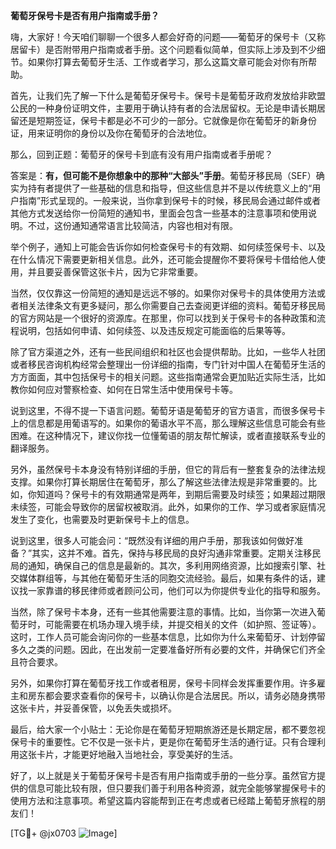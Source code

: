 **葡萄牙保号卡是否有用户指南或手册？**

嗨，大家好！今天咱们聊聊一个很多人都会好奇的问题——葡萄牙的保号卡（又称居留卡）是否附带用户指南或者手册。这个问题看似简单，但实际上涉及到不少细节。如果你打算去葡萄牙生活、工作或者学习，那么这篇文章可能会对你有所帮助。

首先，让我们先了解一下什么是葡萄牙保号卡。保号卡是葡萄牙政府发放给非欧盟公民的一种身份证明文件，主要用于确认持有者的合法居留权。无论是申请长期居留还是短期签证，保号卡都是必不可少的一部分。它就像是你在葡萄牙的新身份证，用来证明你的身份以及你在葡萄牙的合法地位。

那么，回到正题：葡萄牙的保号卡到底有没有用户指南或者手册呢？

答案是：**有，但可能不是你想象中的那种“大部头”手册**。葡萄牙移民局（SEF）确实为持有者提供了一些基础的信息和指导，但这些信息并不是以传统意义上的“用户指南”形式呈现的。一般来说，当你拿到保号卡的时候，移民局会通过邮件或者其他方式发送给你一份简短的通知书，里面会包含一些基本的注意事项和使用说明。不过，这份通知通常语言比较简洁，内容也相对有限。

举个例子，通知上可能会告诉你如何检查保号卡的有效期、如何续签保号卡、以及在什么情况下需要更新相关信息。此外，还可能会提醒你不要将保号卡借给他人使用，并且要妥善保管这张卡片，因为它非常重要。

当然，仅仅靠这一份简短的通知是远远不够的。如果你对保号卡的具体使用方法或者相关法律条文有更多疑问，那么你需要自己去查阅更详细的资料。葡萄牙移民局的官方网站是一个很好的资源库。在那里，你可以找到关于保号卡的各种政策和流程说明，包括如何申请、如何续签、以及违反规定可能面临的后果等等。

除了官方渠道之外，还有一些民间组织和社区也会提供帮助。比如，一些华人社团或者移民咨询机构经常会整理出一份详细的指南，专门针对中国人在葡萄牙生活的方方面面，其中包括保号卡的相关问题。这些指南通常会更加贴近实际生活，比如教你如何应对警察检查、如何在日常生活中使用保号卡等。

说到这里，不得不提一下语言问题。葡萄牙语是葡萄牙的官方语言，而很多保号卡上的信息都是用葡语写的。如果你的葡语水平不高，那么理解这些信息可能会有些困难。在这种情况下，建议你找一位懂葡语的朋友帮忙解读，或者直接联系专业的翻译服务。

另外，虽然保号卡本身没有特别详细的手册，但它的背后有一整套复杂的法律法规支撑。如果你打算长期居住在葡萄牙，那么了解这些法律法规是非常重要的。比如，你知道吗？保号卡的有效期通常是两年，到期后需要及时续签；如果超过期限未续签，可能会导致你的居留权被取消。此外，如果你的工作、学习或者家庭情况发生了变化，也需要及时更新保号卡上的信息。

说到这里，很多人可能会问：“既然没有详细的用户手册，那我该如何做好准备？”其实，这并不难。首先，保持与移民局的良好沟通非常重要。定期关注移民局的通知，确保自己的信息是最新的。其次，多利用网络资源，比如搜索引擎、社交媒体群组等，与其他在葡萄牙生活的同胞交流经验。最后，如果有条件的话，建议找一家靠谱的移民律师或者顾问公司，他们可以为你提供专业化的指导和服务。

当然，除了保号卡本身，还有一些其他需要注意的事情。比如，当你第一次进入葡萄牙时，可能需要在机场办理入境手续，并提交相关的文件（如护照、签证等）。这时，工作人员可能会询问你的一些基本信息，比如你为什么来葡萄牙、计划停留多久之类的问题。因此，在出发前一定要准备好所有必要的文件，并确保它们齐全且符合要求。

另外，如果你打算在葡萄牙找工作或者租房，保号卡同样会发挥重要作用。许多雇主和房东都会要求查看你的保号卡，以确认你是合法居民。所以，请务必随身携带这张卡片，并妥善保管，以免丢失或损坏。

最后，给大家一个小贴士：无论你是在葡萄牙短期旅游还是长期定居，都不要忽视保号卡的重要性。它不仅是一张卡片，更是你在葡萄牙生活的通行证。只有合理利用这张卡片，才能更好地融入当地社会，享受美好的生活。

好了，以上就是关于葡萄牙保号卡是否有用户指南或手册的一些分享。虽然官方提供的信息可能比较有限，但只要我们善于利用各种资源，就完全能够掌握保号卡的使用方法和注意事项。希望这篇内容能帮到正在考虑或者已经踏上葡萄牙旅程的朋友们！

[TG💪+ @jx0703 ![Image](https://github.com/user-attachments/assets/dbca1d08-cadb-493c-b0ec-ad6f7a83f270)]